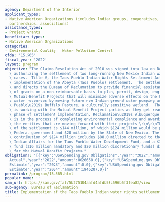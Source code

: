 ```yaml
---
agency: Department of the Interior
applicant_types:
- Native American Organizations (includes lndian groups, cooperatives, corporations,
  partnerships, associations)
assistance_types:
- Project Grants
beneficiary_types:
- Native American Organizations
categories:
- Environmental Quality - Water Pollution Control
cfda: '15.565'
fiscal_year: '2022'
layout: program
objective: "The Claims Resolution Act of 2010 was signed into law on December 8, 2010,\
  \ authorizing the settlement of two long-running New Mexico Indian water rights\
  \ cases.  Title V, the Taos Pueblo Indian Water Rights Settlement Act, authorizes\
  \ implementation of the Abeyta (Taos Pueblo) settlement.  The Settlement Act authorizes\
  \ and directs the Bureau of Reclamation to provide financial assistance in the form\
  \ of grants on a non-reimbursable basis to plan, permit, design, engineer, and construct\
  \ Mutual-Benefit Projects that will minimize adverse effects on the Pueblo\u2019\
  s water resources by moving future non-Indian ground water pumping away from the\
  \ Pueblo\u2019s Buffalo Pasture, a culturally sensitive wetland.  The Federal Team\
  \ is working with the Mutual-Benefit Project parties as they get ready for the on-the-ground\
  \ phase of settlement implementation. Reclamation\u2019s Albuquerque Area Office\
  \ is in the process of completing environmental compliance and awarding grants to\
  \ the entities that are moving forward with their projects.\r\n\r\nThe overall cost\
  \ of the settlement is $144 million, of which $124 million would be paid by the\
  \ Federal government and $20 million by the State of New Mexico. The total federal\
  \ contribution of $124 million includes $88.0 million directed to the Bureau of\
  \ Indian Affairs for the Taos Pueblo Water Development Fund, and a $36 million settlement\
  \ fund ($16 million mandatory and $20 million discretionary funds) directed to Reclamation\
  \ for the Mutual-Benefit Projects."
obligations: '[{"key":"USASpending.gov Obligations","year":"2022","amount":9671029.76},{"key":"SAM.gov
  Actual","year":"2022","amount":8026658.0},{"key":"USASpending.gov Obligations","year":"2023","amount":0.0},{"key":"SAM.gov
  Estimate","year":"2023","amount":0.0},{"key":"USASpending.gov Obligations","year":"2024","amount":0.0},{"key":"SAM.gov
  Estimate","year":"2024","amount":1946207.0}]'
permalink: /program/15.565.html
popular_name: ''
sam_url: https://sam.gov/fal/5b275184aafd4afdb58c596b5f3fea82/view
sub-agency: Bureau of Reclamation
title: Implementation of the Taos Pueblo Indian water rights settlement
---
```

